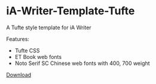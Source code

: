 # iA-Writer-Template-Tufte

A Tufte style template for iA Writer

Features:

- Tufte CSS
- ET Book web fonts
- Noto Serif SC Chinese web fonts with 400, 700 weight

[Download](https://github.com/duzyn/iA-Writer-Template-Tufte/releases)
